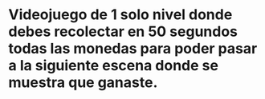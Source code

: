 # Videojuego de 1 solo nivel donde debes recolectar en 50 segundos todas las monedas para poder pasar a la siguiente escena donde se muestra que ganaste.

